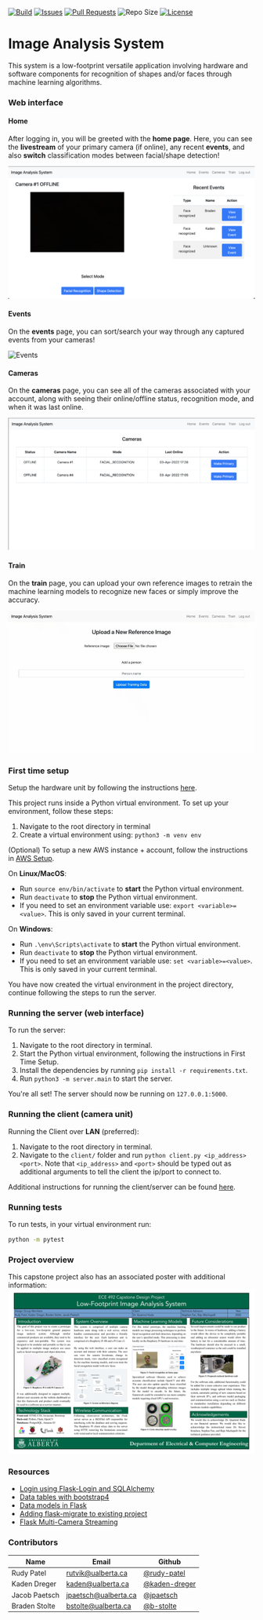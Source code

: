 [![Build](https://img.shields.io/github/workflow/status/rudy-patel/imageAnalysisSystem/Python%20application/main)](https://github.com/rudy-patel/imageAnalysisSystem/actions/workflows/python-app.yml)
[![Issues](https://img.shields.io/github/issues/rudy-patel/imageAnalysisSystem)](https://github.com/rudy-patel/imageAnalysisSystem/issues)
[![Pull Requests](https://img.shields.io/github/issues-pr/rudy-patel/imageAnalysisSystem)](https://github.com/rudy-patel/imageAnalysisSystem/pulls)
![Repo Size](https://img.shields.io/github/repo-size/rudy-patel/imageAnalysisSystem)
[![License](https://img.shields.io/github/license/rudy-patel/imageAnalysisSystem)](https://www.apache.org/licenses/LICENSE-2.0.txt)

# Image Analysis System
This system is a low-footprint versatile application involving hardware and software components for recognition of shapes and/or faces through machine learning algorithms. 

### Web interface
#### Home
After logging in, you will be greeted with the **home page**. Here, you can see the **livestream** of your primary camera (if online), any recent **events**, and also **switch** classification modes between facial/shape detection!

![Home screen](assets/home_page.png)
#### Events
On the **events** page, you can sort/search your way through any captured events from your cameras!

![Events](assets/events_page.gif)
#### Cameras
On the **cameras** page, you can see all of the cameras associated with your account, along with seeing their online/offline status, recognition mode, and when it was last online.

![Cameras](assets/cameras_page.png)
#### Train
On the **train** page, you can upload your own reference images to retrain the machine learning models to recognize new faces or simply improve the accuracy.

![Train](assets/train_page.gif)

### First time setup
Setup the hardware unit by following the instructions [here](https://github.com/rudy-patel/imageAnalysisSystem/blob/main/docs/hardware_config.md).

This project runs inside a Python virtual environment. To set up your environment, follow these steps:
1. Navigate to the root directory in terminal
2. Create a virtual environment using: `python3 -m venv env`

(Optional) To setup a new AWS instance + account, follow the instructions in [AWS Setup](https://github.com/rudy-patel/imageAnalysisSystem/blob/main/docs/aws_setup.txt).

On **Linux/MacOS**:
- Run `source env/bin/activate` to **start** the Python virtual environment.
- Run `deactivate` to **stop** the Python virtual environment.
- If you need to set an environment variable use: `export <variable>=<value>`. This is only saved in your current terminal.

On **Windows**:
- Run `.\env\Scripts\activate` to **start** the Python virtual environment.
- Run `deactivate` to **stop** the Python virtual environment.
- If you need to set an environment variable use: `set <variable>=<value>`. This is only saved in your current terminal.

You have now created the virtual environment in the project directory, continue following the steps to run the server.

### Running the server (web interface)
To run the server:

1. Navigate to the root directory in terminal.
2. Start the Python virtual environment, following the instructions in First Time Setup.
3. Install the dependencies by running `pip install -r requirements.txt`.
4. Run `python3 -m server.main` to start the server.

You're all set! The server should now be running on `127.0.0.1:5000`.

### Running the client (camera unit)
Running the Client over **LAN** (preferred):
1. Navigate to the root directory in terminal.
2. Navigate to the `client/` folder and run `python client.py <ip_address> <port>`.
   Note that `<ip_address>` and `<port>` should be typed out as additional arguments to tell the client the ip/port to connect to.
  
Additional instructions for running the client/server can be found [here](https://github.com/rudy-patel/imageAnalysisSystem/blob/main/docs/running_instructions.md).
   
### Running tests
To run tests, in your virtual environment run:
```bash
python -m pytest
```

### Project overview
This capstone project also has an associated poster with additional information:
![overview](assets/LFIAS_2022_04_04_FP_poster.png)

### Resources
* [Login using Flask-Login and SQLAlchemy](https://www.youtube.com/watch?v=8aTnmsDMldY)
* [Data tables with bootstrap4](https://www.youtube.com/watch?v=yGBk9Nalyq8)
* [Data models in Flask](https://flask-sqlalchemy.palletsprojects.com/en/2.x/models/)
* [Adding flask-migrate to existing project](https://blog.miguelgrinberg.com/post/how-to-add-flask-migrate-to-an-existing-project)
* [Flask Multi-Camera Streaming](https://gitee.com/huzhuhua/Flask-Multi-Camera-Streaming-With-YOLOv4-and-Deep-SORT/tree/master)
### Contributors
| Name | Email  | Github |
|---|---|---|
|  Rudy Patel | rutvik@ualberta.ca | [@rudy-patel](https://github.com/rudy-patel)|
|  Kaden Dreger | kaden@ualberta.ca | [@kaden-dreger](https://github.com/kaden-dreger) |
|  Jacob Paetsch | jpaetsch@ualberta.ca | [@jpaetsch](https://github.com/jpaetsch)|
|  Braden Stolte | bstolte@ualberta.ca | [@b-stolte](https://github.com/b-stolte)|
